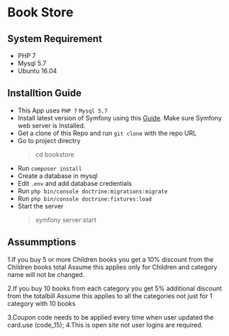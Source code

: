 # Book Store
## System Requirement 

- PHP 7
- Mysql 5.7 
- Ubuntu 16.04

## Installtion Guide

- This App uses `PHP 7` `Mysql 5.7` 
- Install latest version of Symfony using this [Guide](https://symfony.com/doc/current/setup.html).
Make sure Symfony web server is Installed.
- Get a clone of this Repo and run `git clone` with the repo URL
- Go to project directry 
  > cd bookstore
- Run `composer install`
- Create a database in mysql
- Edit `.env` and add database credentials
- Run `php bin/console doctrine:migrations:migrate`
- Run `php bin/console doctrine:fixtures:load`
- Start the server 
  > symfony server:start
 
 ## Assummptions

  1.If you buy 5 or more Children books you get a 10% discount from the Children books total
   Assume this applies only for Children and category name will not be changed.
   
  2.If you buy 10 books from each category you get 5% additional discount from the totalbill
   Assume this applies to all the categories not just for 1 category with 10 books
   
  3.Coupon code needs to be applied every time when user updated the card.use (code_15);
  4.This is open site not user logins are required.
  
